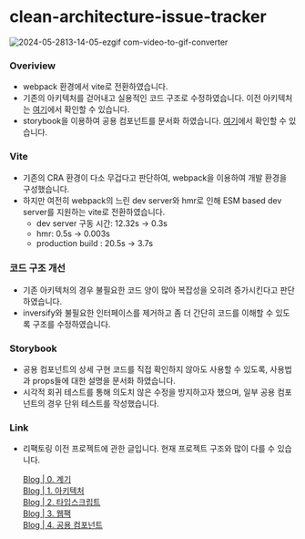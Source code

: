 # clean-architecture-issue-tracker

![2024-05-2813-14-05-ezgif com-video-to-gif-converter](https://github.com/caesar1030/clean-architecture-issue-tracker/assets/76683390/a3e3d6a9-99b4-47b8-b9ba-b7098722075c)

### Overiview

- webpack 환경에서 vite로 전환하였습니다.
- 기존의 아키텍처를 걷어내고 실용적인 코드 구조로 수정하였습니다. 이전 아키텍처는 [여기](https://github.com/caesar1030/clean-architecture-issue-tracker/tree/clean-architecture)에서 확인할 수 있습니다.
- storybook을 이용하여 공용 컴포넌트를 문서화 하였습니다. [여기](https://caesar1030.github.io/clean-architecture-issue-tracker/?path=/docs/introduction--docs)에서 확인할 수 있습니다.

### Vite

- 기존의 CRA 환경이 다소 무겁다고 판단하여, webpack을 이용하여 개발 환경을 구성했습니다.
- 하지만 여전히 webpack의 느린 dev server와 hmr로 인해 ESM based dev server를 지원하는 vite로 전환하였습니다.
  - dev server 구동 시간: 12.32s -> 0.3s
  - hmr: 0.5s -> 0.003s
  - production build : 20.5s -> 3.7s

### 코드 구조 개선

- 기존 아키텍처의 경우 불필요한 코드 양이 많아 복잡성을 오히려 증가시킨다고 판단하였습니다.
- inversify와 불필요한 인터페이스를 제거하고 좀 더 간단히 코드를 이해할 수 있도록 구조를 수정하였습니다.

### Storybook

- 공용 컴포넌트의 상세 구현 코드를 직접 확인하지 않아도 사용할 수 있도록, 사용법과 props들에 대한 설명을 문서화 하였습니다.
- 시각적 회귀 테스트를 통해 의도치 않은 수정을 방지하고자 했으며, 일부 공용 컴포넌트의 경우 단위 테스트를 작성했습니다.

### Link

- 리팩토링 이전 프로젝트에 관한 글입니다. 현재 프로젝트 구조와 많이 다를 수 있습니다.

  [Blog | 0. 계기](https://caesar1030.tistory.com/17)  
  [Blog | 1. 아키텍처](https://caesar1030.tistory.com/18)  
  [Blog | 2. 타입스크립트](https://caesar1030.tistory.com/19)  
  [Blog | 3. 웹팩](https://caesar1030.tistory.com/20)  
  [Blog | 4. 공용 컴포넌트](https://caesar1030.tistory.com/21)
